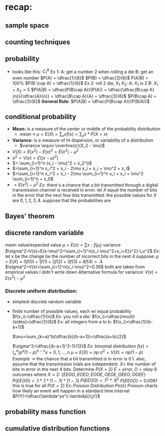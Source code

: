 # recap:
## sample space
## counting techniques
## probability
- looks like this: $C_1^6$ 
	Ex 1: 
		A: get a number 2 when rolling a die
		B: get an even number
		$P(A) = \dfrac{1}{6}$
		$P(B) = \dfrac{3}{6}$ 
		P(A|B) = 100%
		$P(B \cup A) = \dfrac{1}{6}$
	Ex 2:
		roll 2 die, $X_1$ $X_2$:
		A: $X_1$ is 2
		B: $X_1 + X_2 > 5$ 
		$P(A|B) = \dfrac{P(B\cap A)}{P(A)} = \dfrac{\dfrac{B\cap A}{n}}{\dfrac{A}{n}} = \dfrac{B\cap A}{A} = \dfrac{3}{6}$ 
		$P(B\cap A) = \dfrac{3}{6}$ 
	**General Rule:** $P(A|B) = \dfrac{P(B\cap A)}{P(B/A)}$  
## conditional probability
- **Mean:** is a measure of the center or middle of the probability distribution
	- $mean \equiv \mu = E(X) = \sum _x xf(x) = \sum _x x * P(X = x)$ 
- **Variance:** is a measure of ht dispersion, or variability of a distribution
	- $variance \equiv \overline{z}(X_2 - \mu)$ 
- $V(X)=E(x^2) - E(x)^2 = E(x^2)- \mu^2$ 
- $\sigma^2 = V(x) = E((x-\mu)^2)$
- $= \sum_{i=1}^n (x_i - \mu)^2 + x_2^i)$
- $=\sum_{i=1}^n x_i^2 + x_i - 2\mu x_i + x_i + \mu^2 + x_i$
- $=\sum_{i=1}^n x_i^2 + x_i - 2\mu \sum_{i=1}^n x_i + x_i + \mu^2 \sum_{i=1}^n + x_0$
- $=E(x^2) - \mu^2$
$Ex:$
	there's a chance that a bit transmitted through a digital transmission channel is received in error. let $X$ equal the number of bits in the error that the next four bits transmitted. the possible values for $X$ are ${0,1,2,3,4}$. suppose that the probabilities are
## Bayes' theorem
## discrete random variable
mean value/expected value
$\mu = E(x)=\sum x: f(\mu_i)$ 
variance
$\sigma^2=V(x)=E(x-\mu)^2=\sum_{i=1}^n(x_i-\mu)^2+x_i=E(x^2)-\,u^2$ 
$Ex:$
let x be the change be the number of incorrect bits in the next 4
suppose:
$\mu = E(X)=0f(0)+1f(1)+2f(2)+3f(3)+4f(4)=.4$ 
$\sigma^2=V(x)=\sum_{i=1}^n(x_i-\mu)^2=0.36$ 
	both are taken from empirical values I didn't write down
Alternative formula for variance:
$V(x)=E(x^2)-\mu^2$ 
### Discrete uniform distribution:
- simplest discrete random variable
- finite number of possible values, each w/ equal probability
$f(x_i)=\dfrac{1}{n}$ 
$Ex$: you roll a die:
	$f(x_i)=\dfrac{result}{sides}=\dfrac{1}{6}$ 
$Ex$: all integers from a to b:
	$f(x_i)=\dfrac{1}{b-a+1}$ 
	
	$\mu=\sum_{k=a}^b(\dfrac{k}{b-a+1})=\dfrac{a+b}{2}$
	
	$\sigma^2=\dfrac{(b-a+1)^2-1}{12}$
$Ex$: binomial distribution
	$f(x)=(^n_x)p^x(1-p)^{n-x}x=0,1,...,n$ 
	$\mu=E(X)=np$
	$\sigma^2=V(X)=np(1-p)$ 
$Example$ -> the chance that a bit transmitted is in error is 0.1. also, assume that the transmission trials are independent.
$X =$ the number of bits in error in the next 4 bits.
Determine $P(X=2)$
$E=error, O=okay$
6 outcomes where $X=2$: $\{EEOO,EOEO,EOOE,OEOE,OEEO,OOEE\}$ 
$P(EEOO)=.1*.1*(1-.1)*(1-.1)$
$P(EEOO)=.1^2*.9^2$
$P(EEOO)=0.0081$ 
this is true for all $P(X=2)$ 
$Ex$: Poisson Distribution
	$Po(\lambda)$ 
	Poisson charts how likely an event will happen in a standard time interval
	$P(Y)=\dfrac{\lambda^ye^{-\lambda}}{y!}$  
## probability mass function
## cumulative distribution functions 